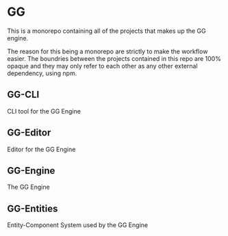 # GG

This is a monorepo containing all of the projects that makes up the GG engine.

The reason for this being a monorepo are strictly to make the workflow easier.
The boundries between the projects contained in this repo are 100% opaque and they may only refer to each other as any other external dependency, using npm.

## GG-CLI

CLI tool for the GG Engine

## GG-Editor

Editor for the GG Engine

## GG-Engine

The GG Engine

## GG-Entities

Entity-Component System used by the GG Engine
